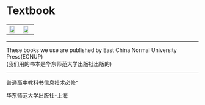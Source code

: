 # Textbook
<table><tr>
<td><img decoding="async" src="https://r3-ndr.ykt.cbern.com.cn/edu_product/65/document/045caacc156346a980691da70e1d715d/image/1.jpg" width="80%"></td>
<td><img decoding="async" src="https://r2-ndr.ykt.cbern.com.cn/edu_product/65/document/081901416a934c4ea9ee061eb20f822e/image/1.jpg" width="80%"></td>
</tr></table>
</dr>

- - -

These books we use are published by East China Normal University Press(ECNUP)</br>
(我们用的书本是华东师范大学出版社出版的)

- - - 

普通高中教科书信息技术必修*

华东师范大学出版社-上海
